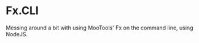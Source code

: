 Fx.CLI
=============
Messing around a bit with using MooTools' Fx on the command line, using NodeJS.
